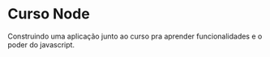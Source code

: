 # Curso Node

Construindo uma aplicação junto ao curso pra aprender funcionalidades e o poder do javascript.
